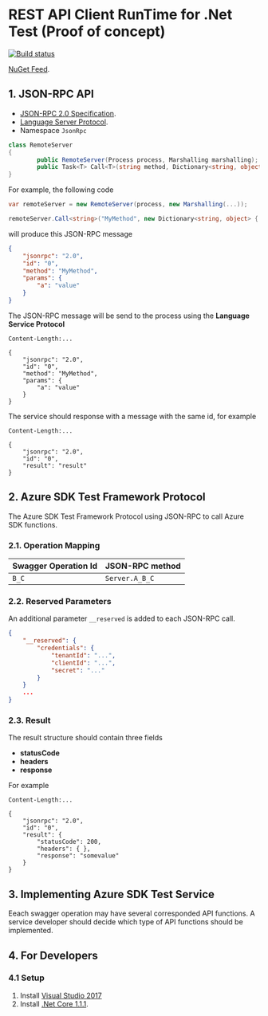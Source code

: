 # REST API Client RunTime for .Net Test (Proof of concept)

[![Build status](https://ci.appveyor.com/api/projects/status/g9dia8i8hjgldk5b?svg=true)](https://ci.appveyor.com/project/sergey-shandar/rest-client-runtime-test-net-poc)

[NuGet Feed](https://ci.appveyor.com/nuget/rest-client-runtime-test-net-p-lft6230b45rt).

## 1. JSON-RPC API

- [JSON-RPC 2.0 Specification](http://www.jsonrpc.org/specification).
- [Language Server Protocol](https://github.com/Microsoft/language-server-protocol/blob/master/protocol.md#base-protocol).
- Namespace `JsonRpc`

```csharp
class RemoteServer
{
        public RemoteServer(Process process, Marshalling marshalling);
        public Task<T> Call<T>(string method, Dictionary<string, object> @params);
}
```

For example, the following code

```csharp
var remoteServer = new RemoteServer(process, new Marshalling(...));

remoteServer.Call<string>("MyMethod", new Dictionary<string, object> { { "a", "value" } });
```

will produce this JSON-RPC message

```json
{
    "jsonrpc": "2.0",
    "id": "0",
    "method": "MyMethod",
    "params": {
        "a": "value"
    }
}
```

The JSON-RPC message will be send to the process using the
**Language Service Protocol**

```
Content-Length:...

{
    "jsonrpc": "2.0",
    "id": "0",
    "method": "MyMethod",
    "params": {
        "a": "value"
    }
}
```

The service should response with a message with the same id, for example

```
Content-Length:...

{
    "jsonrpc": "2.0",
    "id": "0",
    "result": "result"
}
```

## 2. Azure SDK Test Framework Protocol

The Azure SDK Test Framework Protocol using JSON-RPC to call Azure SDK functions.

### 2.1. Operation Mapping

|Swagger Operation Id|JSON-RPC method|
|--------------------|---------------|
|`B_C`               |`Server.A_B_C` |

### 2.2. Reserved Parameters

An additional parameter `__reserved` is added to each JSON-RPC call.

```json
{
    "__reserved": {
        "credentials": {
            "tenantId": "...",
            "clientId": "...",
            "secret": "..."
        }
    }
    ...
}
```

### 2.3. Result

The result structure should contain three fields
- **statusCode**
- **headers**
- **response**

For example

```
Content-Length:...

{
    "jsonrpc": "2.0",
    "id": "0",
    "result": {
        "statusCode": 200,
        "headers": { },
        "response": "somevalue"
    }
}
```

## 3. Implementing Azure SDK Test Service

Eeach swagger operation may have several corresponded API functions. A service developer should decide which type of API functions should be implemented.

## 4. For Developers

### 4.1 Setup

1. Install [Visual Studio 2017](https://www.visualstudio.com/)
2. Install [.Net Core 1.1.1](https://github.com/dotnet/core/blob/master/release-notes/download-archives/1.1.1-download.md).
